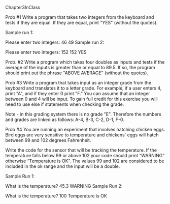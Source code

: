 Chapter3InClass

Prob #1
Write a program that takes two integers from the keyboard and tests if they are equal. If they are equal, print "YES" (without the quotes).

Sample run 1:

Please enter two integers:
46
49
Sample run 2:

Please enter two integers:
152
152
YES


Prob. #2
Write a program which takes four doubles as inputs and tests if the average of the inputs is greater than or equal to 89.5. If so, the program should print out the phrase "ABOVE AVERAGE" (without the quotes).

Prob #3
Write a program that takes input as an integer grade from the keyboard and translates it to a letter grade. For example, if a user enters 4, print "A", and if they enter 0 print "F."  You can assume that an integer between 0 and 4 will be input. To gain full credit for this exercise you will need to use else if statements when checking the grade.

Note - in this grading system there is no grade "E". Therefore the numbers and grades are linked as follows: A-4, B-3, C-2, D-1, F-0.

Prob #4
You are running an experiment that involves hatching chicken eggs. Bird eggs are very sensitive to temperature and chickens' eggs will hatch between 99 and 102 degrees Fahrenheit.

Write the code for the sensor that will be tracking the temperature. If the temperature falls below 99 or above 102 your code should print “WARNING” otherwise “Temperature is OK”. The values 99 and 102 are considered to be included in the ok range and the input will be a double.

Sample Run 1:

What is the temperature?
45.3
WARNING
Sample Run 2:

What is the temperature?
100
Temperature is OK
